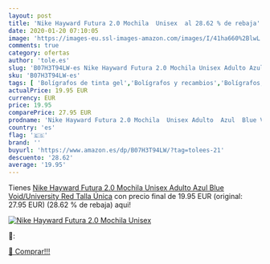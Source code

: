 ```yaml
---
layout: post
title: 'Nike Hayward Futura 2.0 Mochila  Unisex  al 28.62 % de rebaja'
date: 2020-01-20 07:10:05
image: 'https://images-eu.ssl-images-amazon.com/images/I/41ha660%2BlwL._SL400_.jpg'
comments: true
category: ofertas
author: 'tole.es'
slug: 'B07H3T94LW-es Nike Hayward Futura 2.0 Mochila Unisex Adulto Azul Blue...'
sku: 'B07H3T94LW-es'
tags: [ 'Bolígrafos de tinta gel','Bolígrafos y recambios','Bolígrafos, lápices y útiles de escritura','Oficina y papelería','Recambios para bolígrafos y plumas','mochila', ]
actualPrice: 19.95 EUR
currency: EUR
price: 19.95
comparePrice: 27.95 EUR
prodname: 'Nike Hayward Futura 2.0 Mochila  Unisex Adulto  Azul  Blue Void/University Red   Talla Única'
country: 'es'
flag: '🇪🇸'
brand: ''
buyurl: 'https://www.amazon.es/dp/B07H3T94LW/?tag=tolees-21'
descuento: '28.62'
average: '19.95'
---
```


Tienes [Nike Hayward Futura 2.0 Mochila  Unisex Adulto  Azul  Blue Void/University Red   Talla Única](https://www.amazon.es/dp/B07H3T94LW/?tag=tolees-21) con precio final de  19.95 EUR (original: 27.95 EUR) (28.62 %  de rebaja) aqui!

[![Nike Hayward Futura 2.0 Mochila  Unisex ](https://images-eu.ssl-images-amazon.com/images/I/41ha660%2BlwL._SL400_.jpg)](https://www.amazon.es/dp/B07H3T94LW/?tag=tolees-21)

🔎:


[🛒 Comprar!!!](https://www.amazon.es/dp/B07H3T94LW/?tag=tolees-21)
